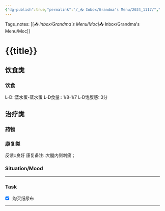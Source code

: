 ```yaml
---
{"dg-publish":true,"permalink":"/_📥 Inbox/Grandma's Menu/2024_1117/","tags":["🏥"]}
---
```


 Tags_notes: [[_📥 Inbox/Grandma's Menu/Moc\|_📥 Inbox/Grandma's Menu/Moc]]
# {{title}}
## 饮食类
### 饮食
L-D::蒸水蛋-蒸水蛋
L-D食量::  1/8-1/7
L-D饱腹感::3分
## 治疗类
### 药物

### 康复类
反馈::良好
康复备注::大腿内侧刺痛；
### Situation/Mood



___
### Task
- [x] 购买纸尿布

---